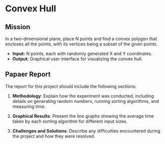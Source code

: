 # Convex Hull

## Mission

In a two-dimensional plane, place N points and find a convex polygon that encloses all the points, with its vertices being a subset of the given points.
* **Input:** N points, each with randomly generated X and Y coordinates.
* **Output:** Graphical user interface for visualizing the convex hull.

## Papaer Report

The report for this project should include the following sections:

1. **Methodology**: Explain how the experiment was conducted, including details on generating random numbers, running sorting algorithms, and measuring time.

2. **Graphical Results**: Present the line graphs showing the average time taken by each sorting algorithm for different input sizes.

3. **Challenges and Solutions**: Describe any difficulties encountered during the project and how they were resolved.
